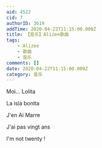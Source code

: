 ```yaml
---
aid: 4522
cid: 7
authorID: 3619
addTime: 2020-04-22T11:15:00.000Z
title: 【音乐】Alizee歌曲
tags:
    - Alizee
    - 歌曲
    - 音乐
comments: []
date: 2020-04-22T11:15:00.000Z
category: 音乐
---
```


Moi... Lolita

La isla bonita

J'en Ai Marre

J'ai pas vingt ans

I'm not twenty !
